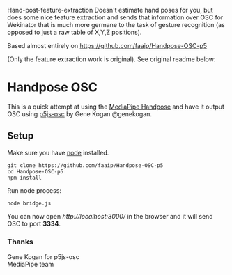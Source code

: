 Hand-post-feature-extraction
Doesn't estimate hand poses for you, but does some nice feature extraction and sends that information over OSC for Wekinator that is much more germane to the task of gesture recognition (as opposed to just a raw table of X,Y,Z positions).

Based almost entirely on https://github.com/faaip/Handpose-OSC-p5

(Only the feature extraction work is original). See original readme below:

# Handpose OSC
This is a quick attempt at using the [MediaPipe Handpose](https://github.com/tensorflow/tfjs-models/tree/master/handpose) and have it output OSC using [p5js-osc](https://github.com/genekogan/p5js-osc) by Gene Kogan @genekogan.

## Setup
Make sure you have [node](https://nodejs.org/en/) installed.

```
git clone https://github.com/faaip/Handpose-OSC-p5
cd Handpose-OSC-p5
npm install

```
Run node process:
```
node bridge.js
```
You can now open *http://localhost:3000/* in the browser and it will send OSC to port **3334**.

### Thanks
Gene Kogan for p5js-osc <br>
MediaPipe team
